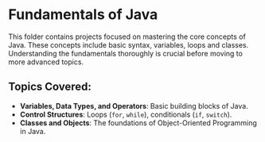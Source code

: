 # Fundamentals of Java

This folder contains projects focused on mastering the core concepts of Java. These concepts include basic syntax, variables, loops and classes. Understanding the fundamentals thoroughly is crucial before moving to more advanced topics.

## Topics Covered:
- **Variables, Data Types, and Operators**: Basic building blocks of Java.
- **Control Structures**: Loops (`for`, `while`), conditionals (`if`, `switch`).
- **Classes and Objects**: The foundations of Object-Oriented Programming in Java.
